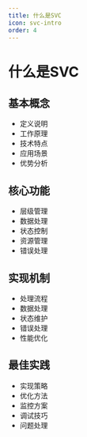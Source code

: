 ```yaml
---
title: 什么是SVC
icon: svc-intro
order: 4
---
```


# 什么是SVC

## 基本概念
- 定义说明
- 工作原理
- 技术特点
- 应用场景
- 优势分析

## 核心功能
- 层级管理
- 数据处理
- 状态控制
- 资源管理
- 错误处理

## 实现机制
- 处理流程
- 数据处理
- 状态维护
- 错误处理
- 性能优化

## 最佳实践
- 实现策略
- 优化方法
- 监控方案
- 调试技巧
- 问题处理
